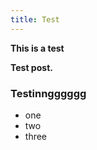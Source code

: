```yaml
---
title: Test
---
```

**This is a test**

**Test post.**





### **Testinngggggg**



* one
* two
* three

